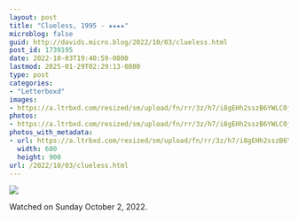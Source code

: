 ```yaml
---
layout: post
title: "Clueless, 1995 - ★★★★"
microblog: false
guid: http://davids.micro.blog/2022/10/03/clueless.html
post_id: 1739195
date: 2022-10-03T19:40:59-0800
lastmod: 2025-01-29T02:29:13-0800
type: post
categories:
- "Letterboxd"
images:
- https://a.ltrbxd.com/resized/sm/upload/fn/rr/3z/h7/i8gEHh2sszB6YWLC0jl559sxAeN-0-600-0-900-crop.jpg?v=593192fedf
photos:
- https://a.ltrbxd.com/resized/sm/upload/fn/rr/3z/h7/i8gEHh2sszB6YWLC0jl559sxAeN-0-600-0-900-crop.jpg?v=593192fedf
photos_with_metadata:
- url: https://a.ltrbxd.com/resized/sm/upload/fn/rr/3z/h7/i8gEHh2sszB6YWLC0jl559sxAeN-0-600-0-900-crop.jpg?v=593192fedf
  width: 600
  height: 900
url: /2022/10/03/clueless.html
---
```

<p><img src="https://a.ltrbxd.com/resized/sm/upload/fn/rr/3z/h7/i8gEHh2sszB6YWLC0jl559sxAeN-0-600-0-900-crop.jpg?v=593192fedf"/></p> <p>Watched on Sunday October 2, 2022.</p>
